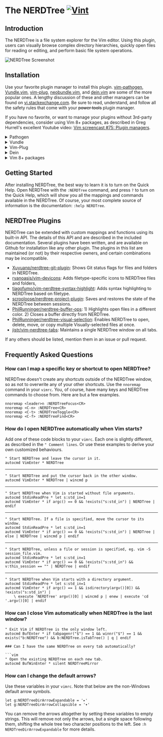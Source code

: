 # The NERDTree [![Vint](https://github.com/preservim/nerdtree/workflows/Vint/badge.svg)](https://github.com/preservim/nerdtree/actions?workflow=Vint)

## Introduction

The NERDTree is a file system explorer for the Vim editor. Using this plugin, users can visually browse complex directory hierarchies, quickly open files for reading or editing, and perform basic file system operations.

![NERDTree Screenshot](https://github.com/preservim/nerdtree/raw/master/screenshot.png)

## Installation

Use your favorite plugin manager to install this plugin. [vim-pathogen](https://github.com/tpope/vim-pathogen), [Vundle.vim](https://github.com/VundleVim/Vundle.vim), [vim-plug](https://github.com/junegunn/vim-plug), [neobundle.vim](https://github.com/Shougo/neobundle.vim), and [dein.vim](https://github.com/Shougo/dein.vim) are some of the more popular ones. A lengthy discussion of these and other managers can be found on [vi.stackexchange.com](https://vi.stackexchange.com/questions/388/what-is-the-difference-between-the-vim-plugin-managers). Be sure to read, understand, and follow all the safety rules that come with your ~~power tools~~ plugin manager.

If you have no favorite, or want to manage your plugins without 3rd-party dependencies, consider using Vim 8+ packages, as described in Greg Hurrell's excellent Youtube video: [Vim screencast #75: Plugin managers](https://www.youtube.com/watch?v=X2_R3uxDN6g).

<details>
<summary>Pathogen</summary>

In the terminal,
```bash
git clone https://github.com/preservim/nerdtree.git ~/.vim/bundle/nerdtree
```
In your `vimrc`,
```vim
call pathogen#infect()
syntax on
filetype plugin indent on
```

Then reload Vim, run `:helptags ~/.vim/bundle/nerdtree/doc/` or `:Helptags`.
</details>

<details>
  <summary>Vundle</summary>

```vim
call vundle#begin()
  Plugin 'preservim/nerdtree'
call vundle#end()
```
</details>

<details>
  <summary>Vim-Plug</summary>

```vim
call plug#begin()
  Plug 'preservim/nerdtree'
call plug#end()
```
</details>

<details>
  <summary>Dein</summary>

```vim
call dein#begin()
  call dein#add('preservim/nerdtree')
call dein#end()
  ```
</details>

<details>
<summary>Vim 8+ packages</summary>

If you are using Vim version 8 or higher you can use its built-in package management; see `:help packages` for more information. Just run these commands in your terminal:

```bash
git clone https://github.com/preservim/nerdtree.git ~/.vim/pack/vendor/start/nerdtree
vim -u NONE -c "helptags ~/.vim/pack/vendor/start/nerdtree/doc" -c q
```
</details>

## Getting Started
After installing NERDTree, the best way to learn it is to turn on the Quick Help. Open NERDTree with the `:NERDTree` command, and press `?` to turn on the Quick Help, which will show you all the mappings and commands available in the NERDTree. Of course, your most complete source of information is the documentation: `:help NERDTree`.

## NERDTree Plugins
NERDTree can be extended with custom mappings and functions using its built-in API. The details of this API and are described in the included documentation. Several plugins have been written, and are available on Github for installation like any other plugin. The plugins in this list are maintained (or not) by their respective owners, and certain combinations may be incompatible.

* [Xuyuanp/nerdtree-git-plugin](https://github.com/Xuyuanp/nerdtree-git-plugin): Shows Git status flags for files and folders in NERDTree.
* [ryanoasis/vim-devicons](https://github.com/ryanoasis/vim-devicons): Adds filetype-specific icons to NERDTree files and folders,
* [tiagofumo/vim-nerdtree-syntax-highlight](https://github.com/tiagofumo/vim-nerdtree-syntax-highlight): Adds syntax highlighting to NERDTree based on filetype.
* [scrooloose/nerdtree-project-plugin](https://github.com/scrooloose/nerdtree-project-plugin): Saves and restores the state of the NERDTree between sessions.
* [PhilRunninger/nerdtree-buffer-ops](https://github.com/PhilRunninger/nerdtree-buffer-ops): 1) Highlights open files in a different color. 2) Closes a buffer directly from NERDTree.
* [PhilRunninger/nerdtree-visual-selection](https://github.com/PhilRunninger/nerdtree-visual-selection): Enables NERDTree to open, delete, move, or copy multiple Visually-selected files at once.
* [jistr/vim-nerdtree-tabs](https://github.com/jistr/vim-nerdtree-tabs): Maintains a single NERDTree window on all tabs.

If any others should be listed, mention them in an issue or pull request.


## Frequently Asked Questions

### How can I map a specific key or shortcut to open NERDTree?

NERDTree doesn't create any shortcuts outside of the NERDTree window, so as not to overwrite any of your other shortcuts. Use the `nnoremap` command in your `vimrc`. You, of course, have many keys and NERDTree commands to choose from. Here are but a few examples.
```vim
nnoremap <leader>n :NERDTreeFocus<CR>
nnoremap <C-n> :NERDTree<CR>
nnoremap <C-t> :NERDTreeToggle<CR>
nnoremap <C-f> :NERDTreeFind<CR>
```

### How do I open NERDTree automatically when Vim starts?
Add one of these code blocks to your `vimrc`. Each one is slightly different, as described in the `" Comment lines`. Or use these examples to derive your own customized behaviours.

```vim
" Start NERDTree and leave the cursor in it.
autocmd VimEnter * NERDTree
```
---
```vim
" Start NERDTree and put the cursor back in the other window.
autocmd VimEnter * NERDTree | wincmd p
```
---
```vim
" Start NERDTree when Vim is started without file arguments.
autocmd StdinReadPre * let s:std_in=1
autocmd VimEnter * if argc() == 0 && !exists("s:std_in") | NERDTree | endif
```
---
```vim
" Start NERDTree. If a file is specified, move the cursor to its window.
autocmd StdinReadPre * let s:std_in=1
autocmd VimEnter * if argc() == 0 && !exists("s:std_in") | NERDTree | else | NERDTree | wincmd p | endif
```
---
```vim
" Start NERDTree, unless a file or session is specified, eg. vim -S session_file.vim.
autocmd StdinReadPre * let s:std_in=1
autocmd VimEnter * if argc() == 0 && !exists("s:std_in") && v:this_session == "" | NERDTree | endif
```
---
```vim
" Start NERDTree when Vim starts with a directory argument.
autocmd StdinReadPre * let s:std_in=1
autocmd VimEnter * if argc() == 1 && isdirectory(argv()[0]) && !exists("s:std_in") |
    \ execute 'NERDTree' argv()[0] | wincmd p | enew | execute 'cd '.argv()[0] | endif
```

### How can I close Vim automatically when NERDTree is the last window?

```vim
" Exit Vim if NERDTree is the only window left.
autocmd BufEnter * if tabpagenr("$") == 1 && winnr("$") == 1 && exists("b:NERDTree") && b:NERDTree.isTabTree() | q | endif

### Can I have the same NERDTree on every tab automatically?

```vim
" Open the existing NERDTree on each new tab.
autocmd BufWinEnter * silent NERDTreeMirror
```

### How can I change the default arrows?

Use these variables in your `vimrc`. Note that below are the non-Windows default arrow symbols.
```vim
let g:NERDTreeDirArrowExpandable = '▸'
let g:NERDTreeDirArrowCollapsible = '▾'
```
You can remove the arrows altogether by setting these variables to empty strings. This will remove not only the arrows, but a single space following them, shifting the whole tree two character positions to the left. See `:h NERDTreeDirArrowExpandable` for more details.


